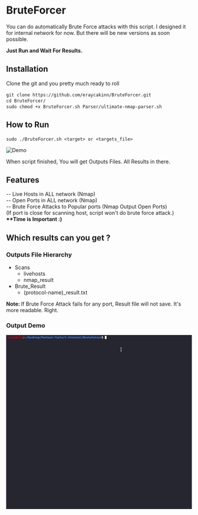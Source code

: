 # BruteForcer
You can do automatically Brute Force attacks with this script. I designed it for internal network for now. But there will be new versions as soon possible.

<b>Just Run and Wait For Results.</b>
## Installation
Clone the git and you pretty much ready to roll

```
git clone https://github.com/eraycakinn/BruteForcer.git
cd BruteForcer/
sudo chmod +x BruteForcer.sh Parser/ultimate-nmap-parser.sh
```
## How to Run
```
sudo ./BruteForcer.sh <target> or <targets_file>
```
![Demo](Demo/run.gif)

When script finished, You will get Outputs Files. All Results in there.

## Features
-- Live Hosts in ALL network (Nmap)<br>
-- Open Ports in ALL network (Nmap)<br>
-- Brute Force Attacks to Popular ports (Nmap Output Open Ports)<br>
(If port is close for scanning host, script won't do brute force attack.) <b>**Time is Important :)</b>

## Which results can you get ? 
### Outputs File Hierarchy
<ul>
  <li>Scans
  <ul>
    <li>livehosts</li>
    <li>nmap_result</li>
   </ul>
  </li>
  <li>Brute_Result
  <ul>
    <li>(protocol-name)_result.txt</li>
  </ul>
  </li>
</ul>
<strong>Note: </strong>If Brute Force Attack fails for any port, Result file will not save. It's more readable. Right.

### Output Demo
![Demo](Demo/output.gif)

